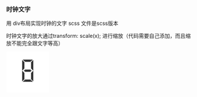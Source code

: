 ### 时钟文字

用 div布局实现时钟的文字
scss 文件是scss版本

时钟文字的放大通过transform: scale(x); 进行缩放（代码需要自己添加，而且缩放不能完全跟文字等高）

![数字8](./img/digital-8.png "8")

<!--
  2021-11-13 21:35:07
  author: Vector
-->
